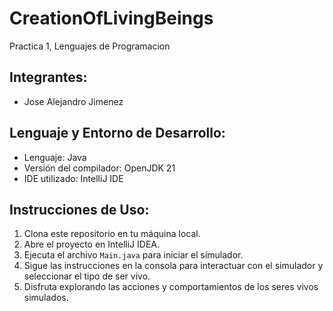 # CreationOfLivingBeings
Practica 1, Lenguajes de Programacion

## Integrantes:

- Jose Alejandro Jimenez

## Lenguaje y Entorno de Desarrollo:

- Lenguaje: Java
- Versión del compilador: OpenJDK 21
- IDE utilizado: IntelliJ IDE

## Instrucciones de Uso:

1. Clona este repositorio en tu máquina local.
2. Abre el proyecto en IntelliJ IDEA.
3. Ejecuta el archivo `Main.java` para iniciar el simulador.
4. Sigue las instrucciones en la consola para interactuar con el simulador y seleccionar el tipo de ser vivo.
5. Disfruta explorando las acciones y comportamientos de los seres vivos simulados.
